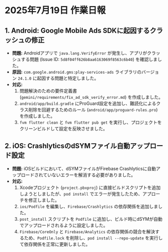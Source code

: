 # 2025年7月19日 作業日報

## 1. Android: Google Mobile Ads SDKに起因するクラッシュの修正

- **問題:** Androidアプリで `java.lang.VerifyError` が発生し、アプリがクラッシュする問題 (Issue ID: `5d8f04ff626b8aa6163069f8563c6b40`) を確認しました。
- **原因:** `com.google.android.gms:play-services-ads` ライブラリのバージョン `24.1.0` に起因する問題と特定しました。
- **対応:**
    1.  問題解決のための要件定義書 (`gemini/requirements/fix_ad_sdk_verify_error.md`) を作成しました。
    2.  `android/app/build.gradle` にProGuard設定を追加し、難読化によるクラス削除を回避するためのルール (`android/app/proguard-rules.pro`) を作成しました。
    3.  `fvm flutter clean` と `fvm flutter pub get` を実行し、プロジェクトをクリーンビルドして設定を反映させました。

## 2. iOS: CrashlyticsのdSYMファイル自動アップロード設定

- **問題:** iOSビルドにおいて、dSYMファイルがFirebase Crashlyticsに自動アップロードされていないエラーを解消する必要がありました。
- **対応:**
    1.  Xcodeプロジェクト (`project.pbxproj`) に直接ビルドスクリプトを追加しようとしましたが、`pod install` でエラーが発生したため、アプローチを修正しました。
    2.  `ios/Podfile` を編集し、`Firebase/Crashlytics` の依存関係を追加しました。
    3.  `post_install` スクリプトを `Podfile` に追加し、ビルド時にdSYMが自動でアップロードされるように設定しました。
    4.  `Firebase/CoreOnly` と `Firebase/Analytics` の依存関係の競合を解決するため、`Podfile.lock` を削除し、`pod install --repo-update` を実行して依存関係を正常に更新しました。
